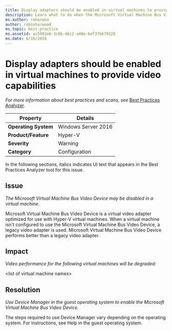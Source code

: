```yaml
---
title: Display adapters should be enabled in virtual machines to provide video capabilities
description: Learn what to do when the Microsoft Virtual Machine Bus Video Device may be disabled in a virtual machine.
ms.author: roharwoo
author: robinharwood
ms.topic: best-practice
ms.assetid: ac5992e6-3c0b-46c2-a48e-6ef37b679228
ms.date: 8/16/2016
---
```

# Display adapters should be enabled in virtual machines to provide video capabilities



*For more information about best practices and scans, see* [Best Practices Analyzer](/previous-versions/windows/it-pro/windows-server-2008-R2-and-2008/dd759260(v=ws.11)).

|Property|Details|
|-|-|
|**Operating System**|Windows Server 2016|
|**Product/Feature**|Hyper-V|
|**Severity**|Warning|
|**Category**|Configuration|

In the following sections, italics indicates UI text that appears in the Best Practices Analyzer tool for this issue.

## Issue

*The Microsoft Virtual Machine Bus Video Device may be disabled in a virtual machine.*

Microsoft Virtual Machine Bus Video Device is a virtual video adapter optimized for use with Hyper-V virtual machines. When a virtual machine isn't configured to use the Microsoft Virtual Machine Bus Video Device, a legacy video adapter is used. Microsoft Virtual Machine Bus Video Device performs better than a legacy video adapter.

## Impact

*Video performance for the following virtual machines will be degraded:*

\<list of virtual machine names>

## Resolution

*Use Device Manager in the guest operating system to enable the Microsoft Virtual Machine Bus Video Device.*

The steps required to use Device Manager vary depending on the operating system. For instructions, see Help in the guest operating system.

